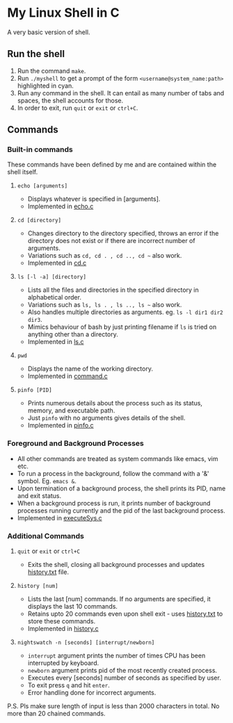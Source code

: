 # My Linux Shell in C

A very basic version of shell.

## Run the shell

1. Run the command `make`.
2. Run `./myshell` to get a prompt of the form `<username@system_name:path>` highlighted in cyan.
3. Run any command in the shell. It can entail as many number of tabs and spaces, the shell accounts for those.
4. In order to exit, run `quit` or `exit` or `ctrl+C`.

## Commands

### Built-in commands

These commands have been defined by me and are contained within the shell itself.

1. `echo [arguments]`
    
    - Displays whatever is specified in [arguments].
    - Implemented in [echo.c](echo.c)

2. `cd [directory]`
    
    - Changes directory to the directory specified, throws an error if the directory does not exist or if there are incorrect number of arguments.
    - Variations such as `cd, cd . , cd .., cd ~` also work.
    - Implemented in [cd.c](cd.c)

3. `ls [-l -a] [directory]`
    
    - Lists all the files and directories in the specified directory in alphabetical order.
    - Variations such as `ls, ls . , ls .., ls ~` also work.
    - Also handles multiple directories as arguments. eg. `ls -l dir1 dir2 dir3`.
    - Mimics behaviour of bash by just printing filename if `ls` is tried on anything other than a directory. 
    - Implemented in [ls.c](ls.c)

4. `pwd`
    
    - Displays the name of the working directory.
    - Implemented in [command.c](command.c)

5. `pinfo [PID]`

    - Prints numerous details about the process such as its status, memory, and executable path.
    - Just `pinfo` with no arguments gives details of the shell.
    - Implemented in [pinfo.c](pinfo.c)


### Foreground and Background Processes

- All other commands are treated as system commands like emacs, vim etc.
- To run a process in the background, follow the command with a '&' symbol. Eg. `emacs &`.
- Upon termination of a background process, the shell prints its PID, name and exit status.
- When a background process is run, it prints number of background processes running currently and the pid of the last background process.
- Implemented in [executeSys.c](executeSys.c) 

### Additional Commands

1. `quit` or `exit` or `ctrl+C`

    - Exits the shell, closing all background processes and updates [history.txt](history.txt) file.

2. `history [num]`

    - Lists the last [num] commands. If no arguments are specified, it displays the last 10 commands.
    - Retains upto 20 commands even upon shell exit - uses [history.txt](history.txt) to store these commands.
    - Implemented in [history.c](history.c) 

3. `nightswatch -n [seconds] [interrupt/newborn]`

    - `interrupt` argument prints the number of times CPU has been interrupted by keyboard.
    - `newborn` argument prints pid of the most recently created process.
    - Executes every [seconds] number of seconds as specified by user.
    - To exit press `q` and hit `enter`.
    - Error handling done for incorrect arguments.
 
P.S. Pls make sure length of input is less than 2000 characters in total.
No more than 20 chained commands.